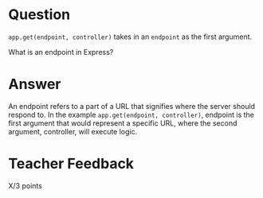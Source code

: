 # Question

`app.get(endpoint, controller)` takes in an `endpoint` as the first argument.

What is an endpoint in Express?

# Answer

An endpoint refers to a part of a URL that signifies where the server should respond to. In the example `app.get(endpoint, controller)`, endpoint is the first argument that would represent a specific URL, where the second argument, controller, will execute logic.

# Teacher Feedback

X/3 points
